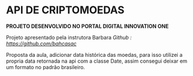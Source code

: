 # API DE CRIPTOMOEDAS
__PROJETO DESENVOLVIDO NO PORTAL DIGITAL INNOVATION ONE__

Projeto apresentado pela instrutora Barbara 
_Github : https://github.com/bahcasac_

Proposta da aula, adicionar data histórica das moedas, para isso utilizei a propria data 
retornada na api com a classe Date, assim consegui deixar em um formato no padrão brasileiro.
